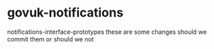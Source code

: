 # govuk-notifications
notifications-interface-prototypes
these are some changes 
should we commit them
or should we not
